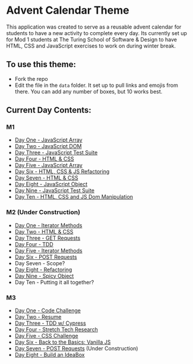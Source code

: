 # Advent Calendar Theme

This application was created to serve as a reusable advent calendar for students to have a new activity to complete every day. Its currently set up for Mod 1 students at The Turing School of Software & Design to have HTML, CSS and JavaScript exercises to work on during winter break. 

## To use this theme:
* Fork the repo
* Edit the file in the `data` folder. It set up to pull links and emojis from there. You can add any number of boxes, but 10 works best. 

## Current Day Contents:
### M1
* [Day One - JavaScript Array](https://repl.it/@HannahHudson1/AdventDay1#index.js)
* [Day Two - JavaScript DOM](https://codepen.io/hannahhch/pen/OJXGpxJ)
* [Day Three - JavaScript Test Suite](https://github.com/turingschool-examples/ski-lift)
* [Day Four - HTML & CSS](https://github.com/turingschool-examples/cookie-comp)
* [Day Five - JavaScript Array](https://repl.it/@HannahHudson1/Advent5#index.js)
* [Day Six - HTML, CSS & JS Refactoring](https://codepen.io/hannahhch/pen/QWEPeKb)
* [Day Seven - HTML & CSS](https://codepen.io/hannahhch/pen/mdEYqjX)
* [Day Eight - JavaScript Object](https://repl.it/@HannahHudson1/Advent8)
* [Day Nine - JavaScript Test Suite](https://github.com/turingschool-examples/do-you-wanna-build-a-snowman)
* [Day Ten - HTML, CSS and JS Dom Manipulation](https://github.com/turingschool-examples/winter-mad-libs)

### M2 (Under Construction)
* [Day One - Iterator Methods](https://replit.com/@HannahHudson/M2AdventDay1#index.js)
* [Day Two - HTML & CSS](https://github.com/turingschool-examples/receipt-comp)
* [Day Three - GET Requests](https://github.com/turingschool-examples/get-some-gifts)
* [Day Four - TDD](https://github.com/turingschool-examples/treehouse-driven-development)
* [Day Five - Iterator Methods](https://replit.com/@HannahHudson/winter-activities)
* [Day Six - POST Requests](https://github.com/turingschool-examples/post-a-gift)
* Day Seven - Scope?
* [Day Eight - Refactoring](https://github.com/turingschool-examples/kitchen-clean-up) 
* [Day Nine - Spicy Object](https://replit.com/@HannahHudson/spicy-soup)
* Day Ten - Putting it all together?

### M3 
* [Day One - Code Challenge](https://replit.com/@kaylaewood/adventday1) 
* [Day Two - Resume](https://gist.github.com/kaylagordon/f5fd3e3ce34f63d5ca61e8f6f6ee8fa0)
* [Day Three - TDD w/ Cypress](https://github.com/turingschool-examples/card-maker-cypress-tdd) 
* [Day Four - Stretch Tech Research](https://gist.github.com/kaylagordon/e4df98dba4b33b04c2822a205e676d35)
* [Day Five - CSS Challenge](https://github.com/turingschool-examples/responsive-css-imperfectfoods) 
* [Day Six - Back to the Basics: Vanilla JS](https://gist.github.com/kaylagordon/7d22b19c73e2bddfa6260c94f81ce26d)
* [Day Seven - POST Requests](https://github.com/turingschool-examples/math4you-fe) (Under Construction)
* [Day Eight - Build an IdeaBox](https://gist.github.com/kaylagordon/a5477013405461e1820dfd4efcd09687)
